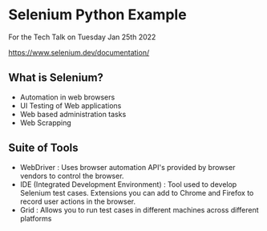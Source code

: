 # Selenium Python Example

For the Tech Talk on Tuesday Jan 25th 2022

https://www.selenium.dev/documentation/

## What is Selenium?

- Automation in web browsers
- UI Testing of Web applications
- Web based administration tasks
- Web Scrapping


## Suite of Tools

- WebDriver : Uses browser automation API's provided by browser vendors to control the browser.
- IDE (Integrated Development Environment) : Tool used to develop Selenium test cases.  Extensions you can add to Chrome and Firefox to record user actions in the browser.
- Grid : Allows you to run test cases in different machines across different platforms
